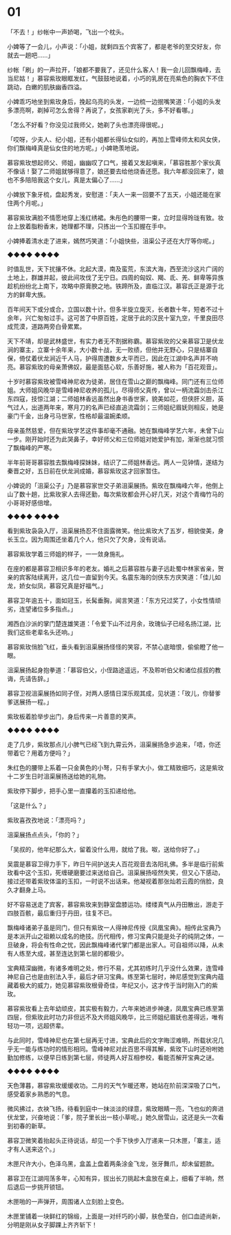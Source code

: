 # 01

「不去！」纱帐中一声娇喝，飞出一个枕头。

小婢等了一会儿，小声说：「小姐，就剩四五个宾客了，都是老爷的至交好友，你就去一趟吧……」

纱帐「刷」的一声拉开，「娘都不要我了，还见什么客人！我一会儿回飘梅峰，去当尼姑！」慕容紫玫眼眶发红，气鼓鼓地说着，小巧的乳房在亮紫色的胸衣下不住跳动，白嫩的肌肤幽香四溢。

小婢乖巧地坐到紫玫身后，挽起乌亮的头发，一边梳一边抿嘴笑道：「小姐的头发多漂亮啊，剃掉可怎么舍得？再说了，女孩家剃光了头，多不好看哪。」

「怎么不好看？你没见过我师父，她剃了头也漂亮得很呢。」

「哎呀，少夫人、纪小姐，还有小姐都长得仙女似的，再加上雪峰师太和风女侠，你们飘梅峰真是仙女住的地方呢。」小婢艳羡地说。

慕容紫玫想起师父、师姐，幽幽叹了口气，接着又发起嗔来，「慕容胜那个家伙真不像话！娶了二师姐就够得意了，娘还要去给他烧香还愿。我六年都没回来了，娘也不多陪陪我这个女儿，真是太偏心了……」

小婢放下象牙梳，盘起秀发，安慰道：「夫人一来一回要不了五天，小姐还能在家住两个月呢。」

慕容紫玫满脸不情愿地穿上浅红绣裙。朱彤色的腰带一束，立时显得玲珑有致。妆台上放着脂粉香末，她理都不理，只拣出一个玉扣握在手中。

小婢捧着清水走了进来，嫣然巧笑道：「小姐快些，沮渠公子还在大厅等你呢。」

◆◆◆◆ ◆◆◆◆

时值乱世，天下扰攘不休。北起大漠，南及蛮荒，东滨大海，西至流沙这片广阔的土地上，群雄并起，彼此间攻伐了无宁日。四周的匈奴、羯、氐、羌、鲜卑等异族趁机纷纷北上南下，攻略中原膏腴之地。铁蹄所及，直临江汉。慕容氏正是源于北方的鲜卑大族。

百年间天下或分或合，立国以数十计。但多半旋立旋灭，长者数十年，短者不过十余年，兴亡匆匆过手。这可苦了中原百姓，定居于此的汉民十室九空，千里良田尽成荒漠，道路两旁白骨累累。

天下不靖，却是武林盛世，有实力者无不割据称霸。慕容紫玫的父亲慕容卫是伏龙涧的寨主，立寨十余年来，大小数十战，无一败绩，但他并无野心，只是结寨自保，倚仗着伏龙涧近千人马，护得周遭数乡太平而已，因此在江湖中名声并不响亮。慕容紫玫的母亲萧佛奴，最是面慈心软，乐善好施，被人称为「百花观音」。

十岁时慕容紫玫被雪峰神尼收为徒弟，居住在雪山之巅的飘梅峰。同门还有三位师姐。大师姐风晚华是雪峰神尼收养的孤儿，尽得师父真传，曾以一柄流霜剑击杀江东四寇，技惊江湖；二师姐林香远虽然出身书香世家，貌美如花，但侠肝义胆，英气过人，出道两年来，寒月刀的名声已经直追流霜剑；三师姐纪眉妩则相反，她是豪门千金，出身弓马世家，性格却最温婉柔顺。

母亲虽然慈爱，但在紫玫学艺这件事却毫不通融。她在飘梅峰学艺六年，未曾下山一步。刚开始时还为此哭鼻子，幸好师父和三位师姐对她爱护有加，渐渐也就习惯了飘梅峰的严寒。

半年前哥哥慕容胜去飘梅峰探妹妹，结识了二师姐林香远。两人一见钟情，遂结为秦晋之好，五日前在伏龙涧成婚，慕容紫玫这才回家暂住。

小婢说的「沮渠公子」乃是慕容家世交子弟沮渠展扬。紫玫在飘梅峰六年，他倒上山了数十趟，比紫玫家人去得还勤，每次紫玫都会开心好几天，对这个青梅竹马的小哥哥好感倍增。

◆◆◆◆ ◆◆◆◆

看到紫玫袅袅入厅，沮渠展扬忍不住面露微笑。他比紫玫大了五岁，相貌俊美，身长玉立。因为周围还坐着几个人，他只欠了欠身，没有说话。

慕容紫玫学着三师姐的样子，一一敛身施礼。

在座的都是慕容卫相识多年的老友。婚礼之后慕容胜与妻子远赴蜀中林家省亲，贺亲的宾客陆续离开，这几位一直留到今天。名震东海的剑侠东方庆笑道：「佳儿如龙，娇女似凤，慕容兄真是好福气。」

慕容卫年逾五十，面如冠玉，长髯垂胸，闻言笑道：「东方兄过奖了，小女性情顽劣，连望诸位多多指点。」

湘西白沙派的掌门楚连雄笑道：「令爱下山不过月余，玫瑰仙子已经名扬江湖，比我们这些老辈名头还响。」

慕容紫玫俏脸飞红，垂头看到沮渠展扬怪怪的笑容，不禁心底暗恨，偷偷瞪了他一眼。

沮渠展扬起身抱拳道：「慕容伯父，小侄路途遥远，不及聆听伯父和诸位叔叔的教诲，先请告辞。」

慕容卫视沮渠展扬如同子侄，对两人感情日深乐观其成，见状道：「玫儿，你替爹爹送展扬一程。」

紫玫板着脸举步出门，身后传来一片善意的笑声。

◆◆◆◆ ◆◆◆◆

走了几步，紫玫那点儿小脾气已经飞到九霄云外，沮渠展扬急步追来，「唔，你还带着它？用着方便吗？」

朱红色的腰带上系着一只金黄色的小弩，只有手掌大小，做工精致细巧，这是紫玫十二岁生日时沮渠展扬送给她的礼物。

紫玫停下脚步，把手心里一直攥着的玉扣递给他。

「这是什么？」

紫玫喜孜孜地说：「漂亮吗？」

沮渠展扬点点头，「你的？」

「吴叔的，他年纪那么大，留着没什么用，就给了我。呶，送给你好了。」

吴震是慕容卫得力手下，昨日午间护送夫人百花观音去洛阳礼佛。多半是临行前紫玫看中这个玉扣，死缠硬磨要过来送给自己。沮渠展扬哑然失笑，但又心下感动，接过还带着紫玫体温的玉扣，一时说不出话来。他凝视着那张灿若云霞的俏脸，良久才翻身上马。

好不容易送走了宾客，慕容紫玫来到静室盘膝运功。缕缕真气从丹田散出，游走于四肢百骸，最后重归于丹田，往复不已。

飘梅峰诸弟子虽是同门，但只有紫玫一人得神尼传授《凤凰宝典》。相传此宝典乃是本派开山之祖赖以成名的绝技。历代相传，修习宝典只能是处子的纯阴之体，一旦破身，将会有性命之忧，因此飘梅峰诸代掌门都是出家人。可自祖师以降，从未有人练至大成，甚至连达到第七层的都极少。

宝典精深幽微，有诸多难明之处，修行不易，尤其初练时几乎没什么效果，连雪峰神尼自己也是由别法入手，最后才研习宝典。练至第七层时，神尼感觉到宝典内蕴藏着极大的威力，她见慕容紫玫根骨奇佳，年纪又小，这才传于当时刚入门的紫玫。

慕容紫玫看上去年幼顽皮，其实极有毅力，六年来她进步神速，凤凰宝典已练至第四层，但紫玫此时功力非但远不及大师姐风晚华，比三师姐纪眉妩也差得远，唯有轻功一项，远超侪辈。

与此同时，雪峰神尼也在第七层再无寸进，宝典此后的文字晦涩难明，所载状况几乎无一能与练功时的情形相同。雪峰神尼对此百思不得其解，紫玫下山时还吩咐她勤加修练，以便早日练到第七层，师徒两人好互相参校，看能否解开宝典之谜。

◆◆◆◆ ◆◆◆◆

天色薄暮，慕容紫玫缓缓收功。二月的天气乍暖还寒，她站在阶前深深吸了口气，感受着家乡熟悉的气息。

微风拂过，衣袂飞扬，待看到庭中一抹淡淡的绿意，紫玫眼睛一亮，飞也似的奔进伏龙堂，兴奋地说：「爹，院子里长出一枝小草呢。」她久居雪山，这还是头一次看到初春的新草。

慕容卫微笑着抬起头正待说话，却见一个手下快步入厅递来一只木匣，「寨主，适才有人送来这个。」

木匣尺许大小，色泽乌黑，盒盖上盘着两条涂金飞龙，张牙舞爪，却未留题款。

慕容卫在江湖闯荡多年，心知有异，拔出长刀挑起木盒放在桌上，细看了半晌，然后退后一步挑开锁钮。

木匣啪的一声弹开，周围诸人立刻脸上变色。

木匣里铺着一块鲜红的锦缎，上面是一对纤巧的小脚，肤色莹白，创口血迹尚新，分明是刚从女子脚踝上齐齐斩下！

